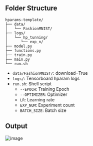 ## Folder Structure
```
hparams-template/
├── data/
│   └── FashionMNIST/
├── logs/
│   └── hp_tunning/
│      └── exp_n/
├── model.py
├── functions.py
├── train.py
├── main.py
└── run.sh
```
- ```data/FashionMNIST/```: download=True
- ```logs/```: Tensorboard hparam logs
- ```run.sh```: Shell script
    - ```--EPOCH```: Training Epoch
    - ```--OPTIMIZER```: Optimizer
    - ```LR```: Learning rate
    - ```EXP_NUM```: Experiment count
    - ```BATCH_SIZE```: Batch size

## Output
![image](https://user-images.githubusercontent.com/85881032/133894950-aaec49c7-0c19-4c5a-b0a9-0f50f89e817d.png)